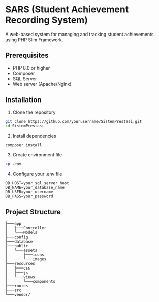 # SARS (Student Achievement Recording System)

A web-based system for managing and tracking student achievements using PHP Slim Framework.

## Prerequisites

- PHP 8.0 or higher
- Composer
- SQL Server
- Web server (Apache/Nginx)

## Installation

1. Clone the repository
```bash
git clone https://github.com/yourusername/SistemPrestasi.git
cd SistemPrestasi
```
2. Install dependencies
```bash
composer install
```

3. Create environment file
```bash
cp .env
```

4. Configure your .env file
```
DB_HOST=your_sql_server_host
DB_NAME=your_database_name
DB_USER=your_username
DB_PASS=your_password
```

## Project Structure

```
├───app
│   ├───Controller
│   └───Models
├───config
├───database
├───public
│   └───assets
│       ├───icons
│       └───images
├───resources
│   ├───css
│   ├───js
│   └───views
│       └───components
├───routes
├───src
└───vendor/
```
